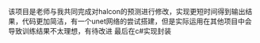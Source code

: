该项目是老师与我共同完成对halcon的预测进行修改，实现更短时间得到输出结果，代码更加简洁，有一个unet网络的尝试搭建，但是实际运用在其他项目中会导致训练结果不太理想，有待改进
最后在c#实现封装
